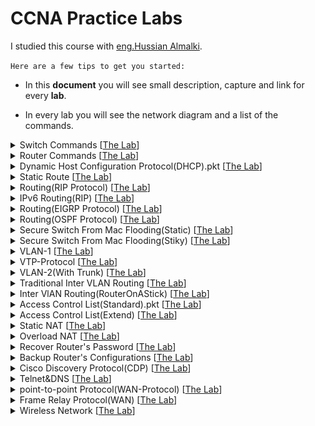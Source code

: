 # CCNA Practice Labs

I studied this course with <a href="https://www.youtube.com/playlist?list=PLE451B5C4C5D5AA94" target="_blank">eng.Hussian Almalki</a>.


`Here are a few tips to get you started:`

- In this **document** you will see small description, capture and link for every **lab**.

- In every lab you will see the network diagram and a list of the commands.

<details>
<summary>
Switch Commands
 [<a href="labs\SwitchCommands.pkt" target="_blank">The Lab</a>]
</summary>
<details>
<summary>
Topic Summary:
</summary>

![](labs-summaries/switch-config.jpeg)

</details>
<br>

Photo From Lab
![](imgs/SwitchCommands.png)

</details>
<details>
<summary>
Router Commands
 [<a href="labs\RouterCommands.pkt" target="_blank">The Lab</a>]
</summary>


<br>

Photo From Lab
![](imgs/RouterCommands.png)

</details>
<details>
<summary>
Dynamic Host Configuration Protocol(DHCP).pkt
 [<a href="labs\Dynamic-Host-Configuration-Protocol(DHCP).pkt" target="_blank">The Lab</a>]
</summary>
<details>
<summary>
Topic Summary:

</summary>

 ![](labs-summaries/dhcp.jpeg)

</details>
<br>

Photo From Lab
![DHCP](imgs/DHCP.png)

</details>
<details>
<summary>
Static Route  
[<a href="labs\StaticRoute.pkt" target="_blank">The Lab</a>]
</summary>
<details>
<summary>
Topic Summary:

</summary>

![](labs-summaries/static-route.jpeg)

</details>
<br>

Photo From Lab
![](imgs/StaticRoute.png)

</details>
<details>
<summary>
Routing(RIP Protocol)
 [<a href="labs\\Routing(RIP Protocol).pkt" target="_blank">The Lab</a>]
</summary>
<details>
<summary>
Topic Summary:

</summary>

![](labs-summaries/rip-protocol.jpeg)

</details>
<br>

Photo From Lab
![](imgs/RIP%20Protocol.png)

</details>
<details>
<summary>
IPv6 Routing(RIP)
 [<a href="labs\\IPv6Routing(RIP).pkt" target="_blank">The Lab</a>]
</summary>
<details>
<summary>
Topic Summary:

</summary>

![](labs-summaries/ipv6Routing.jpeg)

</details>
<br>

Photo From Lab
![](imgs/IPv6-Routing(RIP).png)

</details>
<details>
<summary>
Routing(EIGRP Protocol)
 [<a href="labs\\Routing(EIGRP Protocol).pkt" target="_blank">The Lab</a>]
</summary>
<details>
<summary>
Topic Summary:

</summary>

![](labs-summaries/eigrp-protocol.jpeg)

</details>
<br>

Photo From Lab
![](imgs/StaticRoute.png)

</details>
<details>
<summary>
Routing(OSPF Protocol)
 [<a href="labs\\Routing(OSPF Protocol).pkt" target="_blank">The Lab</a>]
</summary>
<details>
<summary>
Topic Summary:

</summary>

![](labs-summaries/ospf-protocol.jpeg)

</details>
<br>

Photo From Lab
![](imgs/OSPF-Protocol.png)

</details>
<details>
<summary>
Secure Switch From Mac Flooding(Static) [<a href="labs\SecureSwitchFromMacFlooding(Static).pkt" target="_blank">The Lab</a>]
</summary>
<details>
<summary>
Topic Summary:

</summary>
![](labs-summaries/securing-switch.jpeg)

</details>
<br>

Photo From Lab
![](imgs/SecurySwitch(Static).png)

</details>
<details>
<summary>
Secure Switch From Mac Flooding(Stiky) [<a href="labs\SceureSwitchFromMacFlooding(Stiky).pkt" target="_blank">The Lab</a>]
</summary>

<br>

Photo From Lab

![](imgs/SecureSwitch(Stiky).png)

</details>
<details>
<summary>
VLAN-1 [<a href="labs\VLAN-1.pkt" target="_blank">The Lab</a>]
</summary>
<details>
<summary>
 Topic Summary:

</summary>

![](labs-summaries/VLAN-1.jpeg)

</details>
<br>

Photo From Lab
![](imgs/VLAN-1.png)

</details>
<details>
<summary>
VTP-Protocol [<a href="labs\VTP-Protocol.pkt" target="_blank">The Lab</a>]
</summary>
<details>
<summary>
Topic Summary:

</summary>

![](labs-summaries/vtp-protocol.jpeg)

</details>
<br>

Photo From Lab
![](imgs/VTP-Protocol.png)

</details><details>
<summary>
VLAN-2(With Trunk) [<a href="labs\VLAN-2(With Trunk).pkt" target="_blank">The Lab</a>]
</summary>
<details>
<summary>
Topic Summary:

</summary>

![](labs-summaries/vlan-2.jpeg)

</details>
<br>

Photo From Lab
![](imgs/VLAN-2.png)

</details><details>
<summary>
Traditional Inter VLAN Routing
[<a href="labs\Traditional-Inter-VLAN-Routing.pkt" target="_blank">The Lab</a>]
</summary>
<details>
<summary>
Topic Summary:

</summary>
![](labs-summaries/inter-vlan-routing-traditional.jpeg)


</details>
<br>

Photo From Lab

![](imgs/Inter-VLAN-Routing(Traditional).png)

</details>
<details>
<summary>
Inter VlAN Routing(RouterOnAStick)
 [<a href="labs\Inter-VlAN-Routing(RouterOnAStick.pkt" target="_blank">The Lab</a>]
</summary>
<details>
<summary>
Topic Summary:

</summary>

![](labs-summaries/)

</details>
<br>

Photo From Lab
![](imgs/Inter-VLAN-Routing(RouterOnStick).png)

</details>
<details>
<summary>
Access Control List(Standard).pkt
 [<a href="labs\AccessControlList(Standard).pkt" target="_blank">The Lab</a>]
</summary>
<details>
<summary>
Topic Summary

</summary>

![](labs-summaries/ACL(standard).png)
</details>
<br>

Photo From Lab
![](imgs/ACL(Standared).png)
</details>
<details>
<summary>
Access Control List(Extend)
 [<a href="labs\AccessControlList(Extend).pkt" target="_blank">The Lab</a>]
</summary>
<details>
<summary>
Topic Summary:

</summary>

![](labs-summaries/acl(extends).jpeg)

</details>
<br>

Photo From Lab
![](imgs/ACL(Extend).png)

</details><details>
<summary>
Static NAT
 [<a href="labs\Static-NAT.pkt" target="_blank">The Lab</a>]
</summary>
<details>
<summary>
Topic Summary:

</summary>

![](labs-summaries/NAT.jpeg)

</details>
<br>

Photo From Lab
![](imgs/Static-NAT.png)

</details><details>
<summary>
Overload NAT
 [<a href="labs\Overload-NAT.pkt" target="_blank">The Lab</a>]
</summary>
<details>
<summary>

</summary>

</details>
<br>

Photo From Lab
![](imgs/Overloaded-NAT.png)

</details><details>
<summary>
Recover Router's Password
 [<a href="labs\RecoverRouter'sPassword.pkt" target="_blank">The Lab</a>]
</summary>
<details>
<summary>
Topic Summary:

</summary>

![](labs-summaries/recoveringRouterPassword.jpeg)

</details>
<br>

Photo From Lab
![](imgs/RecoverRouterPassword.png)

</details><details>
<summary>
Backup Router's Configurations
 [<a href="labs\BackupRouter'sConfigrations.pkt" target="_blank">The Lab</a>]
</summary>
<details>
<summary>
Topic Summary:

</summary>

![](labs-summaries/backupRouterConfig.jpeg)

</details>
<br>

Photo From Lab
![](imgs/BackupRouterConfigruration.png)

</details><details>
<summary>
Cisco Discovery Protocol(CDP)
 [<a href="labs\CiscoDiscoveryProtocol(CDP).pkt" target="_blank">The Lab</a>]
</summary>
<details>
<summary>
Topic Summary:

</summary>

</details>
<br>

Photo From Lab
![](imgs/CisconDiscoverPotocol.png)

</details><details>
<summary>
Telnet&DNS
 [<a href="labs\Telnet&DNS.pkt" target="_blank">The Lab</a>]
</summary>
<details>
<summary>
Topic Summary:

</summary>

![](labs-summaries/telnet.jpeg)

</details>
<br>

Photo From Lab
![](imgs/Telnet%26DNS.png)

</details><details>
<summary>
point-to-point Protocol(WAN-Protocol)
 [<a href="labs\point-to-point(WAN-Protocol).pkt" target="_blank">The Lab</a>]
</summary>
<details>
<summary>
Topic Summary:

</summary>

![](labs-summaries/potinToPointProtocol.jpeg)

</details>
<br>

Photo From Lab
![](imgs/PTP-Protocol(WAN).png)

</details><details>
<summary>
Frame Relay Protocol(WAN)
 [<a href="labs\FrameRelayProtocol(WAN).pkt" target="_blank">The Lab</a>]
</summary>

<br>

Photo From Lab

![](imgs/Frame-Relay-Protocol(WAN).png)

</details><details>
<summary>
Wireless Network
 [<a href="labs\Wireless-Network.pkt" target="_blank">The Lab</a>]
</summary>

<br>

Photo From Lab
![](imgs/WLAN.png)

</details>
